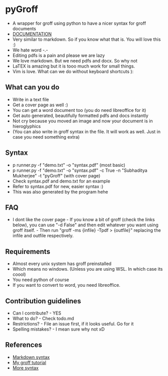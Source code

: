 # pyGroff

- A wrapper for groff using python to have a nicer syntax for groff documents
- [DOCUMENTATION](https://subhadityamukherjee.github.io/pyGroff/)
- Very similar to markdown. So if you know what that is. You will love this :)
- We hate word -.-
- Editing pdfs is a pain and please we are lazy
- We love markdown. But we need pdfs and docx. So why not 
- LaTEX is amazing but it is tooo much work for small things.
- Vim is love. What can we do without keyboard shortcuts ):

## What can you do
- Write in a text file
- Get a cover page as well :)
- You can get a word document too (you do need libreoffice for it)
- Get auto generated, beautifully formatted pdfs and docs instantly
- Not cry because you moved an image and now your document is in hieroglyphics
- (You can also write in groff syntax in the file. It will work as well. Just in case you need something extra)


## Syntax
- p runner.py -f "demo.txt" -o "syntax.pdf"  (most basic)
- p runner.py -f "demo.txt" -o "syntax.pdf" -c True -n "Subhaditya Mukherjee" -t "pyGroff" (with cover page)
- Check syntax.pdf and demo.txt for an example
- Refer to syntax.pdf for new, easier syntax :)
- This was also generated by the program hehe

## FAQ
- I dont like the cover page
        - If you know a bit of groff (check the links below), you can use "-d False" and then edit whatever you want using groff itself.
        - Then run "groff -ms {infile} -Tpdf > {outfile}" replacing the infile and outfile respectively.

## Requirements
- Almost every unix system has groff preinstalled
- Which means no windows. (Unless you are using WSL. In which case its coool)
- You need python of course
- If you want to convert to word, you need libreoffice.

## Contribution guidelines
- Can I contribute?
        - YES
- What to do?
        - Check todo.md
- Restrictions?
        - File an issue first, if it looks useful. Go for it
- Spelling mistakes?
        - I mean sure why not xD

## References
- [Markdown syntax](https://www.markdownguide.org/basic-syntax/)
- [My groff tutorial](https://github.com/SubhadityaMukherjee/groffTutorial)
- [More syntax](https://opensource.com/article/18/2/how-format-academic-papers-linux-groff-me)
